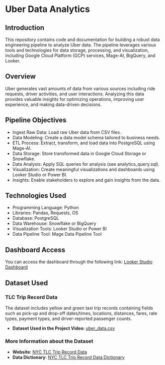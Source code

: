 # Uber Data Analytics

## Introduction

This repository contains code and documentation for building a robust data engineering pipeline to analyze Uber data. The pipeline leverages various tools and technologies for data storage, processing, and visualization, including Google Cloud Platform (GCP) services, Mage-AI, BigQuery, and Looker.

## Overview
Uber generates vast amounts of data from various sources including ride requests, driver activities, and user interactions. Analyzing this data provides valuable insights for optimizing operations, improving user experience, and making data-driven decisions.

## Pipeline Objectives
- Ingest Raw Data: Load raw Uber data from CSV files.
- Data Modeling: Create a data model schema tailored to business needs.
- ETL Process: Extract, transform, and load data into PostgreSQL using Mage-AI.
- Data Storage: Store transformed data in Google Cloud Storage or Snowflake.
- Data Analysis: Apply SQL queries for analysis (see analytics_query.sql).
- Visualization: Create meaningful visualizations and dashboards using Looker Studio or Power BI.
- Insights: Enable stakeholders to explore and gain insights from the data.


## Technologies Used
- Programming Language: Python
- Libraries: Pandas, Requests, OS
- Database: PostgreSQL
- Data Warehouse: Snowflake or BigQuery
- Visualization Tools: Looker Studio or Power BI
- Data Pipeline Tool: Mage Data Pipeline Tool

## Dashboard Access
You can access the dashboard through the following link: [Looker Studio Dashboard](https://lookerstudio.google.com/reporting/b7ed88eb-960f-4d63-a7b5-7aec3a9ebb5d)

## Dataset Used

### TLC Trip Record Data
The dataset includes yellow and green taxi trip records containing fields such as pick-up and drop-off dates/times, locations, distances, fares, rate types, payment types, and driver-reported passenger counts.

- **Dataset Used in the Project Video**: [uber_data.csv](https://github.com/darshilparmar/uber-etl-pipeline-data-engineering-project/blob/main/data/uber_data.csv)

### More Information about the Dataset
- **Website**: [NYC TLC Trip Record Data](https://www.nyc.gov/site/tlc/about/tlc-trip-record-data.page)
- **Data Dictionary**: [NYC TLC Trip Record Data Dictionary](https://www.nyc.gov/assets/tlc/downloads/pdf/data_dictionary_trip_records_yellow.pdf)

